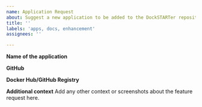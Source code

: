 ```yaml
---
name: Application Request
about: Suggest a new application to be added to the DockSTARTer repository
title: ''
labels: 'apps, docs, enhancement'
assignees: ''

---
```


**Name of the application**


**GitHub**


**Docker Hub/GitHub Registry**

**Additional context**
Add any other context or screenshots about the feature request here.
